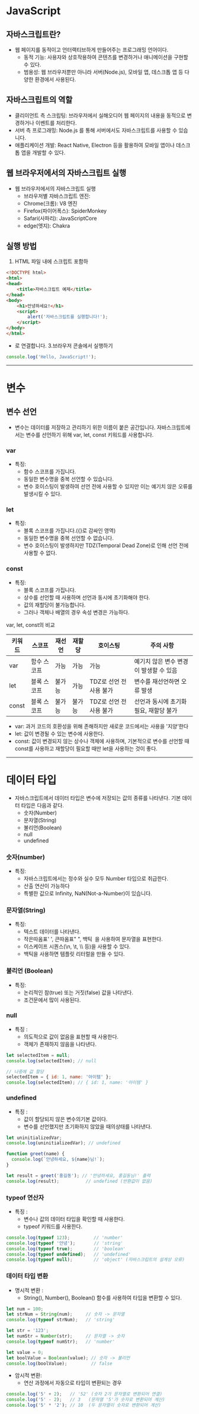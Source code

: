 # JavaScript

## 자바스크립트란?

- 웹 페이지를 동적이고 언터랙티브하게 만들어주는 프로그래밍 언어이다.
  - 동적 기능: 사용자와 상호작용하여 콘텐츠를 변경하거나 애니메이션을 구현할 수 있다.
  - 범용성: 웹 브라우저뿐만 아니라 서버(Node.js), 모바일 앱, 데스크톱 앱 등 다양한 환경에서 사용된다.
 
## 자바스크립트의 역할

- 클리이언트 측 스크립팅: 브라우저에서 실해오디어 웹 페이지의 내용을 동적으로 변경하거나 이벤트를 처리한다.
- 서버 측 프로그래밍: Node.js 를 통해 서버에서도 자바스크립트를 사용할 수 있습니다.
- 애플리케이션 개발: React Native, Electron 등을 활용하여 모바일 앱이나 데스크톱 앱을 개발할 수 있다.

## 웹 브라우저에서의 자바스크립트 실행

- 웹 브라우저에서의 자바스크립트 실행
    - 브라우저별 자바스크립트 엔진:
    - Chrome(크롬): V8 엔진
    - Firefox(파이어폭스): SpiderMonkey
    - Safari(사파리): JavaScriptCore
    - edge(엣지): Chakra
 
## 실행 방법
1. HTML 파일 내에 스크립트 포함하
```html
<!DOCTYPE html>
<html>
<head>
    <title>자바스크립트 예제</title>
</head>
<body>
    <h1>안녕하세요!</h1>
    <script>
        alert('자바스크립트를 실행합니다!');
    </script>
</body>
</html>
```
- <script> 태그 안에 자바스크립트 코드를 작성하면 브라우저가 이를 해석하고 실행한다.
2. 외부 자바스크립트 파일 연결하기
```html
<!DOCTYPE html>
<html>
<head>
    <title>자바스크립트 예제</title>
    <script src="app.js"></script>
</head>
<body>
    <h1>안녕하세요!</h1>
</body>
</html>
```
- app.js 파일에 자바스크립트 코드를 작성하고 <script src="app.js"></script>로 연결합니다.
3.브라우저 콘솔에서 실행하기
```javascript
console.log('Hello, JavaScript!');
```

---

# 변수

## 변수 선언

- 변수는 데이터를 저장하고 관리하기 위한 이름이 붙은 공간입니다. 자바스크립트에서는 변수를 선언하기 위해 var, let, const 키워드를 사용합니다.

### var 

- 특징:
  - 함수 스코프를 가집니다.
  - 동일한 변수명을 중복 선언할 수 있습니다.
  - 변수 호이스팅이 발생하여 선언 전에 사용할 수 있지만 이는 예기치 않은 오류를 발생시킬 수 있다.

### let
- 특징:
  - 블록 스코프를 가집니다.({}로 감싸인 영역)
  - 동일한 변수명을 중복 선언할 수 없습니다.
  - 변수 호이스팅이 발생하지만 TDZ(Temporal Dead Zone)로 인해 선언 전에 사용할 수 없다.
 
### const
- 특징:
  - 블록 스코프를 가집니다.
  - 상수를 선언할 때 사용하며 선언과 동시에 초기화해야 한다.
  - 값의 재할당이 불가능합니다.
  - 그러나 객체나 배열의 경우 속성 변경은 가능하다.

var, let, const의 비교

| 키워드 | 스코프 | 재선언 | 재할당 | 호이스팅 | 주의 사항 |
| --- | --- | --- | --- | --- | --- |
| var | 함수 스코프 | 가능 | 가능 | 가능 | 예기치 않은 변수 변경이 발생할 수 있음 |
| let | 블록 스코프 | 불가능 | 가능 | TDZ로 선언 전 사용 불가 | 변수를 재선언하면 오류 발생 |
| const | 블록 스코프 | 불가능 | 불가능 | TDZ로 선언 전 사용 불가 | 선언과 동시에 초기화 필요, 재할당 불가 |

- var: 과거 코드의 호환성을 위해 존해하지만 새로운 코드에서는 사용을 '지양'한다
- let: 값이 변경될 수 있는 변수에 사용한다.
- const: 값이 변경되지 않는 상수나 객체에 사용하며, 기본적으로 변수를 선언할 때 const를 사용하고
         재할당이 필요할 때만 let을 사용하는 것이 좋다.

---

# 데이터 타입

- 자바스크립트에서 데이터 타입은 변수에 저장되는 값의 종류를 나타낸다. 기본 데이터 타입은 다음과 같다.
  -  숫자(Number)
  -  문자열(String)
  -  불리언(Boolean)
  -  null
  -  undefined
 
### 숫자(number)

- 특징:
  - 자바스크립트에서는 정수와 실수 모두 Number 타입으로 취급한다.
  - 산출 연산이 가능하다
  - 특별한 값으로 Infinity, NaN(Not-a-Number)이 있습니다.
 
### 문자열(String)

- 특징:
  - 텍스트 데이터를 나타낸다.
  - 작은따옴표' ', 큰따옴표" ", 백틱` `을 사용하여 문자열을 표현한다.
  - 이스케이프 시퀀스(\\n, \\t, \\\ 등)을 사용할 수 있다.
  - 백틱을 사용하면 템플릿 리터럴을 만들 수 있다.

### 불리언 (Boolean)

- 특징:
  - 논리적인 참(true) 또는 거짓(false) 값을 나타낸다.
  - 조건문에서 많이 사용된다.
 
### null

- 특징 :
  - 의도적으로 값이 없음을 표현할 때 사용한다.
  - 객체가 존재하지 않음을 나타낸다.
```javascript
let selectedItem = null;
console.log(selectedItem); // null

// 나중에 값 할당
selectedItem = { id: 1, name: '아이템' };
console.log(selectedItem); // { id: 1, name: '아이템' }
```
 
### undefined

- 특징 :
  - 값이 할당되지 않은 변수의기본 값이다.
  - 변수를 선언했지만 초기화하지 않았을 때의상태를 나타낸다.
```javascript
let uninitializedVar;
console.log(uninitializedVar); // undefined

function greet(name) {
  console.log(`안녕하세요, ${name}님!`);
}

let result = greet('홍길동'); // '안녕하세요, 홍길동님!' 출력
console.log(result);          // undefined (반환값이 없음)
```


### typeof 연산자

- 특징 :
  - 변수나 값의 데이터 타입을 확인할 때 사용한다.
  - typeof 키워드를 사용한다.
```javascript
console.log(typeof 123);         // 'number'
console.log(typeof '안녕');       // 'string'
console.log(typeof true);        // 'boolean'
console.log(typeof undefined);   // 'undefined'
console.log(typeof null);        // 'object' (자바스크립트의 설계상 오류)
```

 
### 데이터 타입 변환

- 명시적 변환 :
  - String(), Number(), Boolean() 함수를 사용하여 타입을 변환할 수 있다.
```javascript
let num = 100;
let strNum = String(num);     // 숫자 -> 문자열
console.log(typeof strNum);   // 'string'

let str = '123';
let numStr = Number(str);     // 문자열 -> 숫자
console.log(typeof numStr);   // 'number'

let value = 0;
let boolValue = Boolean(value); // 숫자 -> 불리언
console.log(boolValue);         // false
```

- 암시적 변환:
  - 연산 과정에서 자동으로 타입이 변환되는 경우
```javascript
console.log('5' + 2);   // '52' (숫자 2가 문자열로 변환되어 연결)
console.log('5' - 2);   // 3   (문자열 '5'가 숫자로 변환되어 계산)
console.log('5' * '2'); // 10  (두 문자열이 숫자로 변환되어 계산)
```
